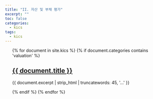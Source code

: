 ```yaml
---
title: "II. 자산 및 부채 평가"
excerpt: ""
toc: false
categories:
  - kics
tags:
  - kics
---
```


<ul>
{% for document in site.kics %}
  {% if document.categories contains 'valuation' %}
    <h2><a href="{{ document.url }}">{{ document.title }}</a></h2>
    <p>{{ document.excerpt | strip_html | truncatewords: 45, '...' }}</p>
  {% endif %}
{% endfor %}
</ul>



<!--ul>
{% for document in site.kics %}
  {% if document.categories contains 'valuation' %}
      <h2><a href="{{ document.url }}">{{ document.title }}</a></h2>
      <p>{{ document.excerpt | strip_html | truncatewords: 45, '...' }}</p>
  {% endif %}
{% endfor %}
</ul-->
